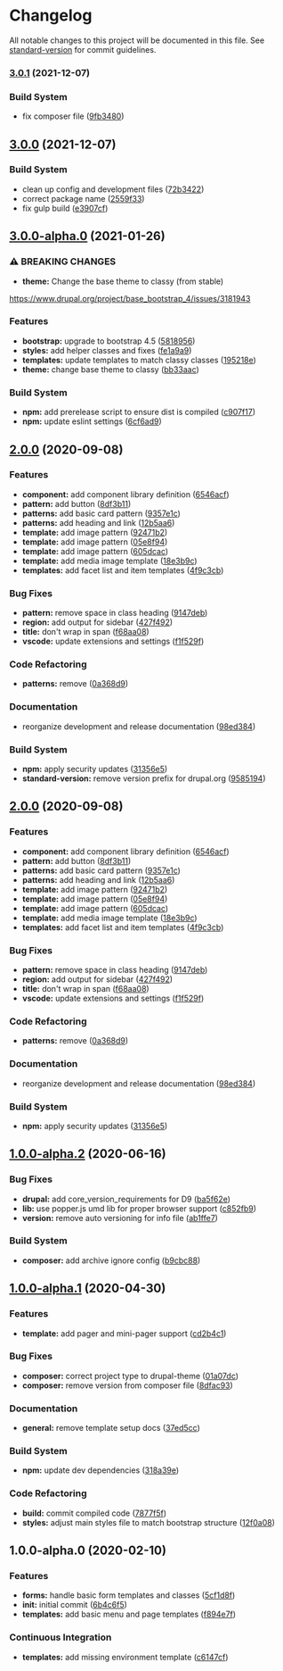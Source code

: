 # Changelog

All notable changes to this project will be documented in this file. See [standard-version](https://github.com/conventional-changelog/standard-version) for commit guidelines.

### [3.0.1](https://git.drupalcode.org/project/base_bootstrap_4/compare/3.0.0...3.0.1) (2021-12-07)


### Build System

* fix composer file ([9fb3480](https://git.drupalcode.org/project/base_bootstrap_4/commit/9fb3480a6025d93864922066ea74e36e52975222))

## [3.0.0](https://git.drupalcode.org/project/base_bootstrap_4/compare/3.0.0-alpha0...3.0.0) (2021-12-07)


### Build System

* clean up config and development files ([72b3422](https://git.drupalcode.org/project/base_bootstrap_4/commit/72b34223e0aa99debdd9376b5646f27f222603af))
* correct package name ([2559f33](https://git.drupalcode.org/project/base_bootstrap_4/commit/2559f33bbe709c9d944d96f94113088c80b89896))
* fix gulp build ([e3907cf](https://git.drupalcode.org/project/base_bootstrap_4/commit/e3907cf9ffd94857afeaa35a7a05333879fb87f3))

## [3.0.0-alpha.0](https://git.drupalcode.org/project/base_bootstrap_4/compare/2.0.0...3.0.0-alpha.0) (2021-01-26)


### ⚠ BREAKING CHANGES

* **theme:** Change the base theme to classy (from stable)

https://www.drupal.org/project/base_bootstrap_4/issues/3181943

### Features

* **bootstrap:** upgrade to bootstrap 4.5 ([5818956](https://git.drupalcode.org/project/base_bootstrap_4/commit/5818956c6d64ba523c7cccc0386aab4936b6b191))
* **styles:** add helper classes and fixes ([fe1a9a9](https://git.drupalcode.org/project/base_bootstrap_4/commit/fe1a9a9fc90e36747e828061a310ad2359d6ae7d))
* **templates:** update templates to match classy classes ([195218e](https://git.drupalcode.org/project/base_bootstrap_4/commit/195218eebd540f85ae61cc40f0a4df9783d107c2))
* **theme:** change base theme to classy ([bb33aac](https://git.drupalcode.org/project/base_bootstrap_4/commit/bb33aac665d56b4b08ef41c463bcf3ba3cf9ae07))


### Build System

* **npm:** add prerelease script to ensure dist is compiled ([c907f17](https://git.drupalcode.org/project/base_bootstrap_4/commit/c907f17c812ebdf1060fac5e27d404dc013b41a7))
* **npm:** update eslint settings ([6cf6ad9](https://git.drupalcode.org/project/base_bootstrap_4/commit/6cf6ad986e1fa77f534c79857af6e04da6a39e08))

## [2.0.0](https://git.drupalcode.org/project/base_bootstrap_4/compare/v1.0.0-alpha.2...v2.0.0) (2020-09-08)


### Features

* **component:** add component library definition ([6546acf](https://git.drupalcode.org/project/base_bootstrap_4/commit/6546acfbe61df67fe18c3ca94da48e0d1590e5b7))
* **pattern:** add button ([8df3b11](https://git.drupalcode.org/project/base_bootstrap_4/commit/8df3b117349e72827a0ac9b1729d206c8e179122))
* **patterns:** add basic card pattern ([9357e1c](https://git.drupalcode.org/project/base_bootstrap_4/commit/9357e1cc6b4a1c071992b4c970b3d8b6ae040888))
* **patterns:** add heading and link ([12b5aa6](https://git.drupalcode.org/project/base_bootstrap_4/commit/12b5aa66e14078c4c0d609868d3de60168ef3aab))
* **template:** add image pattern ([92471b2](https://git.drupalcode.org/project/base_bootstrap_4/commit/92471b2a164f725d1f9971ce7c9f4f5210b1219e))
* **template:** add image pattern ([05e8f94](https://git.drupalcode.org/project/base_bootstrap_4/commit/05e8f940e7245c67c7a81a56886300b07620a3c7))
* **template:** add image pattern ([605dcac](https://git.drupalcode.org/project/base_bootstrap_4/commit/605dcacdffa7caf31632822a8a5627eb1b751597))
* **template:** add media image template ([18e3b9c](https://git.drupalcode.org/project/base_bootstrap_4/commit/18e3b9c63a85af597e4c23906a209d23c8811556))
* **templates:** add facet list and item templates ([4f9c3cb](https://git.drupalcode.org/project/base_bootstrap_4/commit/4f9c3cbcfb5e73952bd4e2e42d0174a81833225f))


### Bug Fixes

* **pattern:** remove space in class heading ([9147deb](https://git.drupalcode.org/project/base_bootstrap_4/commit/9147deb7920f4dbc190cd17a46eb5e2511c28d89))
* **region:** add output for sidebar ([427f492](https://git.drupalcode.org/project/base_bootstrap_4/commit/427f49225092ec213210bb6d8639c752a35a8194))
* **title:** don't wrap in span ([f68aa08](https://git.drupalcode.org/project/base_bootstrap_4/commit/f68aa081a382aabad2539ea91269be2cab01803c))
* **vscode:** update extensions and settings ([f1f529f](https://git.drupalcode.org/project/base_bootstrap_4/commit/f1f529f9ef119e6dfdb37d39dc22697f4198559e))


### Code Refactoring

* **patterns:** remove ([0a368d9](https://git.drupalcode.org/project/base_bootstrap_4/commit/0a368d9b4cc35efc7ae9d7bb8c16e2fac80219bc))


### Documentation

* reorganize development and release documentation ([98ed384](https://git.drupalcode.org/project/base_bootstrap_4/commit/98ed384097d7ce6229b47b38d46e04f2db42ed9b))


### Build System

* **npm:** apply security updates ([31356e5](https://git.drupalcode.org/project/base_bootstrap_4/commit/31356e526d09e47433e8fef63818d5c82a0b4571))
* **standard-version:** remove version prefix for drupal.org ([9585194](https://git.drupalcode.org/project/base_bootstrap_4/commit/95851946fbdb0fbcf8670a02fd0d5a9e97eb546d))

## [2.0.0](https://git.drupalcode.org/project/base_bootstrap_4/compare/v1.0.0-alpha.2...v2.0.0) (2020-09-08)


### Features

* **component:** add component library definition ([6546acf](https://git.drupalcode.org/project/base_bootstrap_4/commit/6546acfbe61df67fe18c3ca94da48e0d1590e5b7))
* **pattern:** add button ([8df3b11](https://git.drupalcode.org/project/base_bootstrap_4/commit/8df3b117349e72827a0ac9b1729d206c8e179122))
* **patterns:** add basic card pattern ([9357e1c](https://git.drupalcode.org/project/base_bootstrap_4/commit/9357e1cc6b4a1c071992b4c970b3d8b6ae040888))
* **patterns:** add heading and link ([12b5aa6](https://git.drupalcode.org/project/base_bootstrap_4/commit/12b5aa66e14078c4c0d609868d3de60168ef3aab))
* **template:** add image pattern ([92471b2](https://git.drupalcode.org/project/base_bootstrap_4/commit/92471b2a164f725d1f9971ce7c9f4f5210b1219e))
* **template:** add image pattern ([05e8f94](https://git.drupalcode.org/project/base_bootstrap_4/commit/05e8f940e7245c67c7a81a56886300b07620a3c7))
* **template:** add image pattern ([605dcac](https://git.drupalcode.org/project/base_bootstrap_4/commit/605dcacdffa7caf31632822a8a5627eb1b751597))
* **template:** add media image template ([18e3b9c](https://git.drupalcode.org/project/base_bootstrap_4/commit/18e3b9c63a85af597e4c23906a209d23c8811556))
* **templates:** add facet list and item templates ([4f9c3cb](https://git.drupalcode.org/project/base_bootstrap_4/commit/4f9c3cbcfb5e73952bd4e2e42d0174a81833225f))


### Bug Fixes

* **pattern:** remove space in class heading ([9147deb](https://git.drupalcode.org/project/base_bootstrap_4/commit/9147deb7920f4dbc190cd17a46eb5e2511c28d89))
* **region:** add output for sidebar ([427f492](https://git.drupalcode.org/project/base_bootstrap_4/commit/427f49225092ec213210bb6d8639c752a35a8194))
* **title:** don't wrap in span ([f68aa08](https://git.drupalcode.org/project/base_bootstrap_4/commit/f68aa081a382aabad2539ea91269be2cab01803c))
* **vscode:** update extensions and settings ([f1f529f](https://git.drupalcode.org/project/base_bootstrap_4/commit/f1f529f9ef119e6dfdb37d39dc22697f4198559e))


### Code Refactoring

* **patterns:** remove ([0a368d9](https://git.drupalcode.org/project/base_bootstrap_4/commit/0a368d9b4cc35efc7ae9d7bb8c16e2fac80219bc))


### Documentation

* reorganize development and release documentation ([98ed384](https://git.drupalcode.org/project/base_bootstrap_4/commit/98ed384097d7ce6229b47b38d46e04f2db42ed9b))


### Build System

* **npm:** apply security updates ([31356e5](https://git.drupalcode.org/project/base_bootstrap_4/commit/31356e526d09e47433e8fef63818d5c82a0b4571))

## [1.0.0-alpha.2](https://git.drupalcode.org/project/base_bootstrap_4/compare/v1.0.0-alpha.1...v1.0.0-alpha.2) (2020-06-16)


### Bug Fixes

* **drupal:** add core_version_requirements for D9 ([ba5f62e](https://git.drupalcode.org/project/base_bootstrap_4/commit/ba5f62ebfdbd8401c40c4001f5073ea17ee798e6))
* **lib:** use popper.js umd lib for proper browser support ([c852fb9](https://git.drupalcode.org/project/base_bootstrap_4/commit/c852fb9404a8364c91f2f927bd73896c62a2f3b7))
* **version:** remove auto versioning for info file ([ab1ffe7](https://git.drupalcode.org/project/base_bootstrap_4/commit/ab1ffe728880a8c81c9df891c20c2c06417cf18e))


### Build System

* **composer:** add archive ignore config ([b9cbc88](https://git.drupalcode.org/project/base_bootstrap_4/commit/b9cbc8871d8008e061a3c1ffa5d1b096439bb568))

## [1.0.0-alpha.1](https://git.drupalcode.org/project/base_bootstrap_4/compare/v1.0.0-alpha.0...v1.0.0-alpha.1) (2020-04-30)


### Features

* **template:** add pager and mini-pager support ([cd2b4c1](https://git.drupalcode.org/project/base_bootstrap_4/commit/cd2b4c1f5749ff2b005dd3b748158c8ce3871a63))


### Bug Fixes

* **composer:** correct project type to drupal-theme ([01a07dc](https://git.drupalcode.org/project/base_bootstrap_4/commit/01a07dcc52966e44b48c48b7ab2da3426ba76f31))
* **composer:** remove version from composer file ([8dfac93](https://git.drupalcode.org/project/base_bootstrap_4/commit/8dfac93a83e0c2a3da36415478cae6111a85f951))


### Documentation

* **general:** remove template setup docs ([37ed5cc](https://git.drupalcode.org/project/base_bootstrap_4/commit/37ed5cc8b8ff298245cd45e75fe91181d5e4cd18))


### Build System

* **npm:** update dev dependencies ([318a39e](https://git.drupalcode.org/project/base_bootstrap_4/commit/318a39e60602260fd77b08874f689a9f0f44813c))


### Code Refactoring

* **build:** commit compiled code ([7877f5f](https://git.drupalcode.org/project/base_bootstrap_4/commit/7877f5f7d81179b5429fc7b0c30c192afde90b6b))
* **styles:** adjust main styles file to match bootstrap structure ([12f0a08](https://git.drupalcode.org/project/base_bootstrap_4/commit/12f0a084484b260dc4d57a81c813e82469c0d792))

## 1.0.0-alpha.0 (2020-02-10)


### Features

* **forms:** handle basic form templates and classes ([5cf1d8f](https://git.drupalcode.org/project/base_bootstrap_4/commit/5cf1d8f9145dbcc8331226d8e6db290655f9ffcb))
* **init:** initial commit ([6b4c6f5](https://git.drupalcode.org/project/base_bootstrap_4/commit/6b4c6f531282f00ea2071792de8aa1278cc1f055))
* **templates:** add basic menu and page templates ([f894e7f](https://git.drupalcode.org/project/base_bootstrap_4/commit/f894e7f6dc7d64a15d084cd6c014db285dd059d2))


### Continuous Integration

* **templates:** add missing environment template ([c6147cf](https://git.drupalcode.org/project/base_bootstrap_4/commit/c6147cf4c4e3757d8d06271809006517cd1e2a25))
